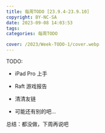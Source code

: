 ```yaml
---
title: 每周TODO [23.9.4-23.9.10]
copyright: BY-NC-SA
date: 2023-09-08 14:03:53
tags:
categories: 每周TODO

cover: /2023/Week-TODO-1/cover.webp
---
```


TODO:

-   iPad Pro 上手

-   Raft 游戏报告

-   清清友链

-   可能还有别的吧...

总结：都没做，下周再说吧

